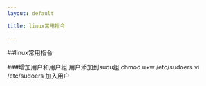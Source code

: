 ```yaml
---
layout: default

title: linux常用指令

---
```


##linux常用指令

###增加用户和用户组
	用户添加到sudu组
	chmod u+w /etc/sudoers
	vi /etc/sudoers 加入用户
	 







    


